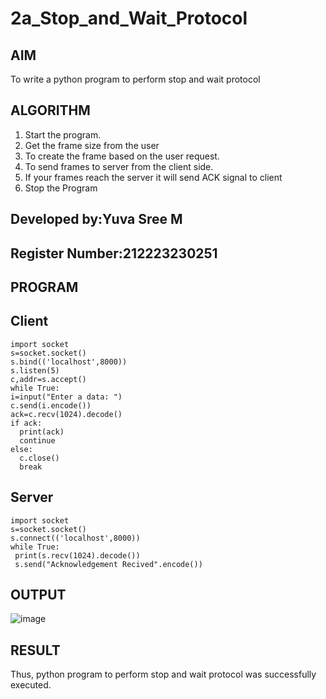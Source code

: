 # 2a_Stop_and_Wait_Protocol
## AIM 
To write a python program to perform stop and wait protocol
## ALGORITHM
1. Start the program.
2. Get the frame size from the user
3. To create the frame based on the user request.
4. To send frames to server from the client side.
5. If your frames reach the server it will send ACK signal to client
6. Stop the Program

## Developed by:Yuva Sree M
## Register Number:212223230251
## PROGRAM

## Client
```
import socket
s=socket.socket()
s.bind(('localhost',8000))
s.listen(5)
c,addr=s.accept()
while True:
i=input("Enter a data: ")
c.send(i.encode())
ack=c.recv(1024).decode()
if ack:
  print(ack)
  continue
else:
  c.close()
  break
  ```
## Server
```
import socket
s=socket.socket()
s.connect(('localhost',8000))
while True:
 print(s.recv(1024).decode())
 s.send("Acknowledgement Recived".encode())
```
## OUTPUT
![image](https://github.com/Yuvasreemuthusamy/2a_Stop_and_Wait_Protocol/assets/144870887/b38b0e12-b65a-45d9-b281-7c1979b93e53)

## RESULT
Thus, python program to perform stop and wait protocol was successfully executed.
